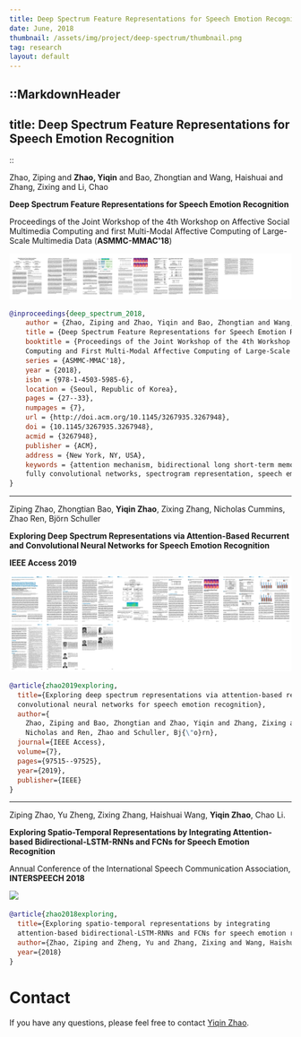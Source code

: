 ```yaml
---
title: Deep Spectrum Feature Representations for Speech Emotion Recognition
date: June, 2018
thumbnail: /assets/img/project/deep-spectrum/thumbnail.png
tag: research
layout: default
---
```


::MarkdownHeader
---
title: Deep Spectrum Feature Representations for Speech Emotion Recognition
---
::

Zhao, Ziping and **Zhao, Yiqin** and Bao, Zhongtian and Wang, Haishuai and Zhang, Zixing and Li, Chao

**Deep Spectrum Feature Representations for Speech Emotion Recognition**

Proceedings of the Joint Workshop of the 4th Workshop on Affective Social Multimedia Computing and first Multi-Modal Affective Computing of Large-Scale Multimedia Data (**ASMMC-MMAC'18**)


[**![](/assets/img/project/deep-spectrum/thumbnail-asmmc-18.png)**](https://dl.acm.org/doi/10.1145/3267935.3267948)

```bibtex
@inproceedings{deep_spectrum_2018,
    author = {Zhao, Ziping and Zhao, Yiqin and Bao, Zhongtian and Wang, Haishuai and Zhang, Zixing and Li, Chao},
    title = {Deep Spectrum Feature Representations for Speech Emotion Recognition},
    booktitle = {Proceedings of the Joint Workshop of the 4th Workshop on Affective Social Multimedia
    Computing and First Multi-Modal Affective Computing of Large-Scale Multimedia Data},
    series = {ASMMC-MMAC'18},
    year = {2018},
    isbn = {978-1-4503-5985-6},
    location = {Seoul, Republic of Korea},
    pages = {27--33},
    numpages = {7},
    url = {http://doi.acm.org/10.1145/3267935.3267948},
    doi = {10.1145/3267935.3267948},
    acmid = {3267948},
    publisher = {ACM},
    address = {New York, NY, USA},
    keywords = {attention mechanism, bidirectional long short-term memory,
    fully convolutional networks, spectrogram representation, speech emotion recognition},
}
```

---

Ziping Zhao, Zhongtian Bao, **Yiqin Zhao**, Zixing Zhang, Nicholas Cummins, Zhao Ren, Björn Schuller

**Exploring Deep Spectrum Representations via Attention-Based Recurrent and Convolutional Neural Networks for Speech Emotion Recognition**

**IEEE Access 2019**

[**![](/assets/img/project/deep-spectrum/thumbnail-ieee-19.png)**](https://ieeexplore.ieee.org/stamp/stamp.jsp?arnumber=8762126)

```bibtex
@article{zhao2019exploring,
  title={Exploring deep spectrum representations via attention-based recurrent and
  convolutional neural networks for speech emotion recognition},
  author={
    Zhao, Ziping and Bao, Zhongtian and Zhao, Yiqin and Zhang, Zixing and Cummins,
    Nicholas and Ren, Zhao and Schuller, Bj{\"o}rn},
  journal={IEEE Access},
  volume={7},
  pages={97515--97525},
  year={2019},
  publisher={IEEE}
}
```

---


Ziping Zhao, Yu Zheng, Zixing Zhang, Haishuai Wang, **Yiqin Zhao**, Chao Li.

**Exploring Spatio-Temporal Representations by Integrating Attention-based Bidirectional-LSTM-RNNs and FCNs for Speech Emotion Recognition**

Annual Conference of the International Speech Communication Association, **INTERSPEECH 2018**

[**![](thumbnail-interspeech-18.png)**](https://www.isca-speech.org/archive/Interspeech_2018/pdfs/1477.pdf)

```bibtex
@article{zhao2018exploring,
  title={Exploring spatio-temporal representations by integrating
  attention-based bidirectional-LSTM-RNNs and FCNs for speech emotion recognition},
  author={Zhao, Ziping and Zheng, Yu and Zhang, Zixing and Wang, Haishuai and Zhao, Yiqin and Li, Chao},
  year={2018}
}
```

# Contact

If you have any questions, please feel free to contact [Yiqin Zhao](mailto:yiqinzhao@outlook.com).
